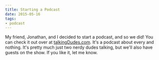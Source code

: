 ```yaml
---
title: Starting a Podcast
date: 2015-05-16
tags:
- podcast
---
```


My friend, Jonathan, and I decided to start a podcast, and so we did! You can check it out over at [talkingDudes.com](http://www.talkingdudes.com). It's a podcast about every and nothing. It's pretty much just two nerdy dudes talking, but we'll also have guests on the show. If you like it, let me know.
